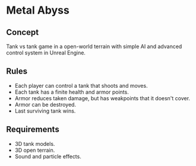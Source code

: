 # Metal Abyss

## Concept
Tank vs tank game in a open-world terrain with simple AI and advanced control system in Unreal Engine.

## Rules
* Each player can control a tank that shoots and moves.
* Each tank has a finite health and armor points.
* Armor reduces taken damage, but has weakpoints that it doesn't cover.
* Armor can be destroyed.
* Last surviving tank wins.

## Requirements
* 3D tank models.
* 3D open terrain.
* Sound and particle effects.